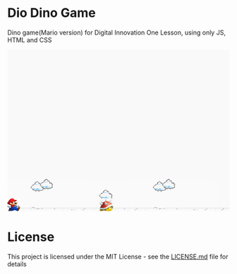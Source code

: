 # Dio Dino Game 
Dino game(Mario version) for Digital Innovation One Lesson, using only JS, HTML and CSS

![screenshot](example.png?raw=true "screenshot")

# License
This project is licensed under the MIT License - see the [LICENSE.md](LICENSE.md) file for details
